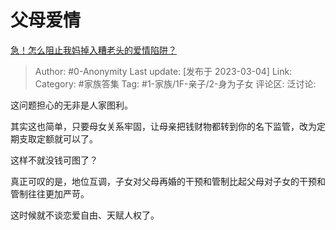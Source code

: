# 父母爱情
[急！怎么阻止我妈掉入糟老头的爱情陷阱？](https://www.zhihu.com/question/587237704/answer/2920882297)

> Author: #0-Anonymity
> Last update: [发布于 2023-03-04]
> Link:
> Category: #家族答集
> Tag: #1-家族/1F-亲子/2-身为子女
> 评论区:
> 泛讨论:

这问题担心的无非是人家图利。

其实这也简单，只要母女关系牢固，让母亲把钱财物都转到你的名下监管，改为定期支取定额就可以了。

这样不就没钱可图了？

真正可叹的是，地位互调，子女对父母再婚的干预和管制比起父母对子女的干预和管制往往更加严苛。

这时候就不谈恋爱自由、天赋人权了。
